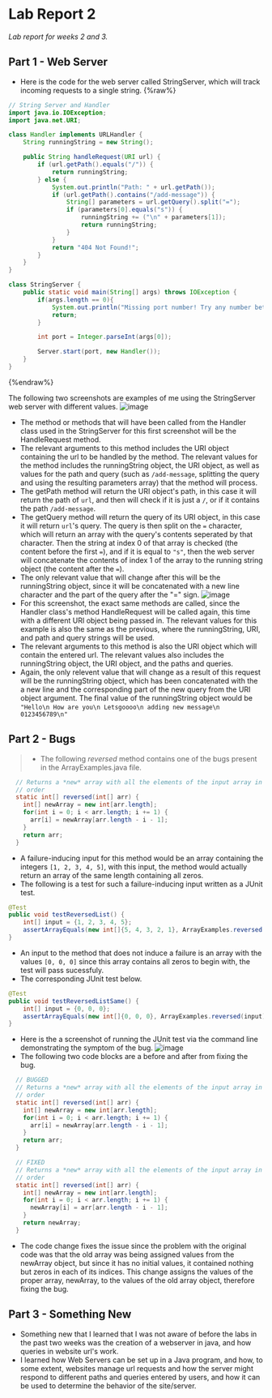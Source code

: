 # Lab Report 2
*Lab report for weeks 2 and 3.*
## Part 1 - Web Server
* Here is the code for the web server called StringServer, which will track incoming requests to a single string.
{%raw%}
```java
// String Server and Handler
import java.io.IOException;
import java.net.URI;

class Handler implements URLHandler {
    String runningString = new String();

    public String handleRequest(URI url) {
        if (url.getPath().equals("/")) {
            return runningString;
        } else {
            System.out.println("Path: " + url.getPath());
            if (url.getPath().contains("/add-message")) {
                String[] parameters = url.getQuery().split("=");
                if (parameters[0].equals("s")) {
                    runningString += ("\n" + parameters[1]);
                    return runningString;
                }
            }
            return "404 Not Found!";
        }
    }
}

class StringServer {
    public static void main(String[] args) throws IOException {
        if(args.length == 0){
            System.out.println("Missing port number! Try any number between 1024 to 49151");
            return;
        }

        int port = Integer.parseInt(args[0]);

        Server.start(port, new Handler());
    }
}
```
{%endraw%}

The following two screenshots are examples of me using the StringServer web server with different values.
![image](newmsgaft.png)
* The method or methods that will have been called from the Handler class used in the StringServer for this first screenshot will be the HandleRequest method.
* The relevant arguments to this method includes the URI object containing the url to be handled by the method. The relevant values for the method includes the runningString object, the URI object, as well as values for the path and query (such as `/add-message`, splitting the query and using the resulting parameters array) that the method will process.
* The getPath method will return the URI object's path, in this case it will return the path of `url`, and then will check if it is just a `/`, or if it contains the path `/add-message`.
* The getQuery method will return the query of its URI object, in this case it will return `url`'s query. The query is then split on the `=` character, which will return an array with the query's contents seperated by that character. Then the string at index 0 of that array is checked (the content before the first `=`), and if it is equal to `"s"`, then the web server will concatenate the contents of index 1 of the array to the running string object (the content after the `=`).
* The only relevant value that will change after this will be the runningString object, since it will be concatenated with a new line character and the part of the query after the "=" sign. 
![image](newmsgnum.png)
* For this screenshot, the exact same methods are called, since the Handler class's method HandleRequest will be called again, this time with a different URI object being passed in. The relevant values for this example is also the same as the previous, where the runningString, URI, and path and query strings will be used.
* The relevant arguments to this method is also the URI object which will contain the entered url. The relevant values also includes the runningString object, the URI object, and the paths and queries.
* Again, the only relevent value that will change as a result of this request will be the runningString object, which has been concatenated with the a new line and the corresponding part of the new query from the URI object argument. The final value of the runningString object would be `"Hello\n How are you\n Letsgoooo\n adding new message\n 0123456789\n"`

## Part 2 - Bugs
> * The following *reversed* method contains one of the bugs present in the ArrayExamples.java file.
```java
  // Returns a *new* array with all the elements of the input array in reversed
  // order
  static int[] reversed(int[] arr) {
    int[] newArray = new int[arr.length];
    for(int i = 0; i < arr.length; i += 1) {
      arr[i] = newArray[arr.length - i - 1];
    }
    return arr;
  }
```
* A failure-inducing input for this method would be an array containing the integers `[1, 2, 3, 4, 5]`, with this input, the method would actually return an array of the same length containing all zeros. 
* The following is a test for such a failure-inducing input written as a JUnit test.
```java
@Test
public void testReversedList() {
    int[] input = {1, 2, 3, 4, 5};
    assertArrayEquals(new int[]{5, 4, 3, 2, 1}, ArrayExamples.reversed(input));
}
```
* An input to the method that does not induce a failure is an array with the values `[0, 0, 0]` since this array contains all zeros to begin with, the test will pass sucessfuly.
* The corresponding JUnit test below.
```java
@Test
public void testReversedListSame() {
    int[] input = {0, 0, 0};
    assertArrayEquals(new int[]{0, 0, 0}, ArrayExamples.reversed(input));
}
```
* Here is the a screenshot of running the JUnit test via the command line demonstrating the symptom of the bug.
![image](resubmitjunit.png)
* The following two code blocks are a before and after from fixing the bug.
```java
  // BUGGED
  // Returns a *new* array with all the elements of the input array in reversed
  // order
  static int[] reversed(int[] arr) {
    int[] newArray = new int[arr.length];
    for(int i = 0; i < arr.length; i += 1) {
      arr[i] = newArray[arr.length - i - 1];
    }
    return arr;
  }
```
```java
  // FIXED
  // Returns a *new* array with all the elements of the input array in reversed
  // order
  static int[] reversed(int[] arr) {
    int[] newArray = new int[arr.length];
    for(int i = 0; i < arr.length; i += 1) {
      newArray[i] = arr[arr.length - i - 1];
    }
    return newArray;
  }
```
* The code change fixes the issue since the problem with the original code was that the old array was being assigned values from the newArray object, but since it has no initial values, it contained nothing but zeros in each of its indices. This change assigns the values of the proper array, newArray, to the values of the old array object, therefore fixing the bug.

## Part 3 - Something New 
* Something new that I learned that I was not aware of before the labs in the past two weeks was the creation of a webserver in java, and how queries in website url's work. 
* I learned how Web Servers can be set up in a Java program, and how, to some extent, websites manage url requests and how the server might respond to different paths and queries entered by users, and how it can be used to determine the behavior of the site/server.
